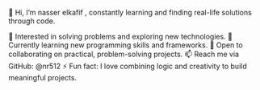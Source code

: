 👋 Hi, I’m nasser elkafif
 , constantly learning and finding real-life solutions through code.

👀 Interested in solving problems and exploring new technologies.
🌱 Currently learning new programming skills and frameworks.
💞️ Open to collaborating on practical, problem-solving projects.
📫 Reach me via GitHub: @nr512
⚡ Fun fact: I love combining logic and creativity to build meaningful projects.
